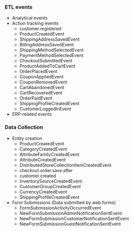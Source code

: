 <h3> ETL events </h3>
  <ul>
    <li>Analytical events</li>
    <li>Action tracking events 
        <ul>
             <li>customer.registered</li>
             <li>ProductCreatedEvent</li>
             <li>ShippingAddressSavedEvent</li>
             <li>BillingAddressSavedEvent</li>
             <li>ShippingMethodSelectedEvent</li>
             <li>PaymentMethodSelectedEvent</li>
             <li>CheckoutSubmittedEvent</li>
             <li>ProductAddedToCartEvent</li>
             <li>OrderPlacedEvent</li>
             <li>CouponAppliedEvent</li>
             <li>CouponRemovedEvent</li>
             <li>CartAbandonedEvent</li>
             <li>CartRecoveredEvent</li>
             <li>OrderPaidEvent</li>
             <li>ShippingProfileCreatedEvent</li>
             <li>CustomerLoggedInEvent</li>
         </ul>
    </li>
    <li>ERP-related events </li>
  </ul>


<h3>  Data Collection </h3>
 <ul>
    <li>Entity creation
     <ul>
        <li>ProductCreatedEvent</li>
        <li>CategoryCreatedEvent</li>
        <li>AttributeFamilyCreatedEvent</li>
        <li>AttributeCreatedEvent</li>
        <li>DistributedStoreCollectionItemCreatedEvent</li>
        <li>checkout.order.save.after</li>
        <li>customer.created</li>
        <li>InventorySourceCreatedEvent</li>
        <li>CustomerGroupCreatedEvent</li>
        <li>CurrencyCreatedEvent</li>
        <li>ShippingProfileCreatedEvent</li>
     </ul>
    </li>
    <li>Form Submissions (Data submitted by web forms) 
       <ul>
           <li>FormSubmissionActivityOccurredEvent</li>
           <li>NewFormSubmissionAdminNotificationSentEvent</li>
           <li>NewFormSubmissionCustomerNotificationSentEvent</li>
           <li>NewFormSubmissionGuestNotificationSentEvent</li>
       </ul>
    </li>
  </ul>







